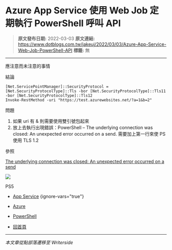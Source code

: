 # Azure App Service 使用 Web Job 定期執行 PowerShell 呼叫 API

> **原文發布日期:** 2022-03-03
> **原文連結:** https://www.dotblogs.com.tw/jakeuj/2022/03/03/Azure-App-Service-Web-Job-PowerShell-API
> **標籤:** 無

---

應注意而未注意的事情

結論

```
[Net.ServicePointManager]::SecurityProtocol = [Net.SecurityProtocolType]::Tls -bor [Net.SecurityProtocolType]::Tls11 -bor [Net.SecurityProtocolType]::Tls12
Invoke-RestMethod -uri "https://test.azurewebsites.net/?a=1&b=2"
```

問題

1. 如果 uri 有 & 則需要使用雙引號包起來
2. 放上去執行出現錯誤：PowerShell –
   The underlying connection was closed: An unexpected error occurred on a send.
   需要加上第一行來使 PS 使用 TLS 1.2

參照

[The underlying connection was closed: An unexpected error occurred on a send](https://blog.darrenjrobinson.com/powershell-the-underlying-connection-was-closed-an-unexpected-error-occurred-on-a-send/)

![](https://card.psnprofiles.com/1/jakeuj.png)

PS5

* [App Service](/jakeuj/Tags?qq=App%20Service)
{ignore-vars="true"}
* [Azure](/jakeuj/Tags?qq=Azure)
* [PowerShell](/jakeuj/Tags?qq=PowerShell)

* [回首頁](/jakeuj)

---

*本文章從點部落遷移至 Writerside*

